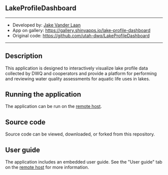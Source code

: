 ## LakeProfileDashboard

---

- Developed by: [Jake Vander Laan](https://github.com/jakevl)
- App on gallery: https://gallery.shinyapps.io/lake-profile-dashboard
- Original code: https://github.com/utah-dwq/LakeProfileDashboard

---

## Description

This application is designed to interactively visualize lake profile data collected by DWQ and cooperators and provide a platform for performing and reviewing water quality assessments for aquatic life uses in lakes.

## Running the application

The application can be run on the [remote host](https://udwq.shinyapps.io/lakeprofiledashboard/).

## Source code

Source code can be viewed, downloaded, or forked from this repository.  

## User guide

The application includes an embedded user guide. See the "User guide" tab on the [remote host](https://udwq.shinyapps.io/lakeprofiledashboard/) for more information.
